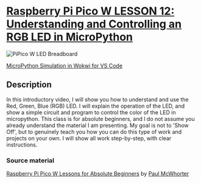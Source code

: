 # [Raspberry Pi Pico W LESSON 12: Understanding and Controlling an RGB LED in MicroPython](https://www.youtube.com/watch?v=yZkx-KWbATY&list=PLGs0VKk2DiYz8js1SJog21cDhkBqyAhC5&index=16)

![PiPico W LED Breadboard](https://github.com/ikostan/pico/blob/master/img/12.gif)

[MicroPython Simulation in Wokwi for VS Code](https://github.com/ikostan/pico/tree/master/WOKWI)

## Description

In this introductory video, I will show you how to understand and use the
Red, Green, Blue (RGB) LED. I will explain the operation of the LED, and
show a simple circuit and program to control the color of the LED in
micropython. This class is  for absolute beginners, and I do not assume
you already understand the material I am presenting. My goal is not to
'Show Off', but to genuinely teach you how you can do this type of work
and projects on your own. I will show all work step-by-step, with clear
instructions.

### Source material

[Raspberry Pi Pico W Lessons for Absolute Beginners](https://www.youtube.com/playlist?list=PLGs0VKk2DiYz8js1SJog21cDhkBqyAhC5)
by [Paul McWhorter](https://www.youtube.com/c/mcwhorpj/playlists)

